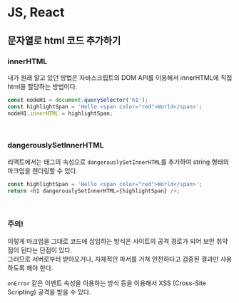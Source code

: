 # JS, React
## 문자열로 html 코드 추가하기
### innerHTML
내가 원래 알고 있던 방법은 자바스크립트의 DOM API를 이용해서 innerHTML에 직접 html을 할당하는 방법이다.  
  
```js
const nodeH1 = document.querySelector('h1');
const highlightSpan = 'Hello <span color="red">World</span>';
nodeH1.innerHTML = highlightSpan;
```
<br />

### dangerouslySetInnerHTML
리액트에서는 태그의 속성으로 `dangerouslySetInnerHTML`를 추가하여 string 형태의 마크업을 렌더링할 수 있다.  
  
```js
const highlightSpan = 'Hello <span color="red">World</span>';
return <h1 dangerouslySetInnerHTML={highlightSpan} />;
```
<br />

### 주의!
이렇게 마크업을 그대로 코드에 삽입하는 방식은 사이트의 공격 경로가 되어 보안 취약점이 된다는 단점이 있다.  
그러므로 서버로부터 받아오거나, 자체적인 파서를 거쳐 안전하다고 검증된 결과만 사용하도록 해야 한다.

`onError` 같은 이벤트 속성을 이용하는 방식 등을 이용해서 XSS (Cross-Site Scripting) 공격을 받을 수 있다.